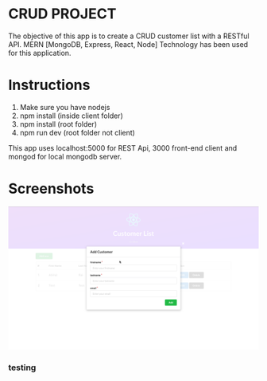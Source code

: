 # CRUD PROJECT

The objective of this app is to create a CRUD customer list with a RESTful API. MERN [MongoDB, Express, React, Node] Technology has been used for this application.

# Instructions

1) Make sure you have nodejs
2) npm install (inside client folder)
3) npm install (root folder)
4) npm run dev (root folder not client)

This app uses localhost:5000 for REST Api, 3000 front-end client and mongod for local mongodb server.

# Screenshots 
<img src="./ScreenShots/Add Customer.png">

<h3> testing
